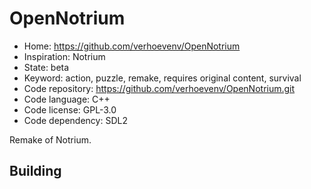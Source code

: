 # OpenNotrium

- Home: https://github.com/verhoevenv/OpenNotrium
- Inspiration: Notrium
- State: beta
- Keyword: action, puzzle, remake, requires original content, survival
- Code repository: https://github.com/verhoevenv/OpenNotrium.git
- Code language: C++
- Code license: GPL-3.0
- Code dependency: SDL2

Remake of Notrium.

## Building
